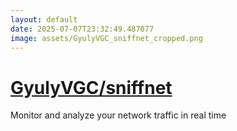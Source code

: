 ```yaml
---
layout: default
date: 2025-07-07T23:32:49.487077
image: assets/GyulyVGC_sniffnet_cropped.png
---
```


# [GyulyVGC/sniffnet](https://github.com/GyulyVGC/sniffnet)

Monitor and analyze your network traffic in real time
